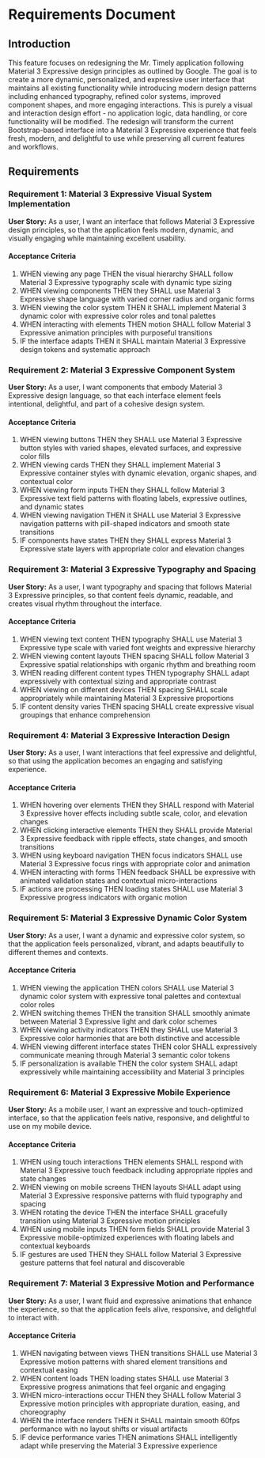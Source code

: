 # Requirements Document

## Introduction

This feature focuses on redesigning the Mr. Timely application following Material 3 Expressive design principles as outlined by Google. The goal is to create a more dynamic, personalized, and expressive user interface that maintains all existing functionality while introducing modern design patterns including enhanced typography, refined color systems, improved component shapes, and more engaging interactions. This is purely a visual and interaction design effort - no application logic, data handling, or core functionality will be modified. The redesign will transform the current Bootstrap-based interface into a Material 3 Expressive experience that feels fresh, modern, and delightful to use while preserving all current features and workflows.

## Requirements

### Requirement 1: Material 3 Expressive Visual System Implementation

**User Story:** As a user, I want an interface that follows Material 3 Expressive design principles, so that the application feels modern, dynamic, and visually engaging while maintaining excellent usability.

#### Acceptance Criteria

1. WHEN viewing any page THEN the visual hierarchy SHALL follow Material 3 Expressive typography scale with dynamic type sizing
2. WHEN viewing components THEN they SHALL use Material 3 Expressive shape language with varied corner radius and organic forms
3. WHEN viewing the color system THEN it SHALL implement Material 3 dynamic color with expressive color roles and tonal palettes
4. WHEN interacting with elements THEN motion SHALL follow Material 3 Expressive animation principles with purposeful transitions
5. IF the interface adapts THEN it SHALL maintain Material 3 Expressive design tokens and systematic approach

### Requirement 2: Material 3 Expressive Component System

**User Story:** As a user, I want components that embody Material 3 Expressive design language, so that each interface element feels intentional, delightful, and part of a cohesive design system.

#### Acceptance Criteria

1. WHEN viewing buttons THEN they SHALL use Material 3 Expressive button styles with varied shapes, elevated surfaces, and expressive color fills
2. WHEN viewing cards THEN they SHALL implement Material 3 Expressive container styles with dynamic elevation, organic shapes, and contextual color
3. WHEN viewing form inputs THEN they SHALL follow Material 3 Expressive text field patterns with floating labels, expressive outlines, and dynamic states
4. WHEN viewing navigation THEN it SHALL use Material 3 Expressive navigation patterns with pill-shaped indicators and smooth state transitions
5. IF components have states THEN they SHALL express Material 3 Expressive state layers with appropriate color and elevation changes

### Requirement 3: Material 3 Expressive Typography and Spacing

**User Story:** As a user, I want typography and spacing that follows Material 3 Expressive principles, so that content feels dynamic, readable, and creates visual rhythm throughout the interface.

#### Acceptance Criteria

1. WHEN viewing text content THEN typography SHALL use Material 3 Expressive type scale with varied font weights and expressive hierarchy
2. WHEN viewing content layouts THEN spacing SHALL follow Material 3 Expressive spatial relationships with organic rhythm and breathing room
3. WHEN reading different content types THEN typography SHALL adapt expressively with contextual sizing and appropriate contrast
4. WHEN viewing on different devices THEN spacing SHALL scale appropriately while maintaining Material 3 Expressive proportions
5. IF content density varies THEN spacing SHALL create expressive visual groupings that enhance comprehension

### Requirement 4: Material 3 Expressive Interaction Design

**User Story:** As a user, I want interactions that feel expressive and delightful, so that using the application becomes an engaging and satisfying experience.

#### Acceptance Criteria

1. WHEN hovering over elements THEN they SHALL respond with Material 3 Expressive hover effects including subtle scale, color, and elevation changes
2. WHEN clicking interactive elements THEN they SHALL provide Material 3 Expressive feedback with ripple effects, state changes, and smooth transitions
3. WHEN using keyboard navigation THEN focus indicators SHALL use Material 3 Expressive focus rings with appropriate color and animation
4. WHEN interacting with forms THEN feedback SHALL be expressive with animated validation states and contextual micro-interactions
5. IF actions are processing THEN loading states SHALL use Material 3 Expressive progress indicators with organic motion

### Requirement 5: Material 3 Expressive Dynamic Color System

**User Story:** As a user, I want a dynamic and expressive color system, so that the application feels personalized, vibrant, and adapts beautifully to different themes and contexts.

#### Acceptance Criteria

1. WHEN viewing the application THEN colors SHALL use Material 3 dynamic color system with expressive tonal palettes and contextual color roles
2. WHEN switching themes THEN the transition SHALL smoothly animate between Material 3 Expressive light and dark color schemes
3. WHEN viewing activity indicators THEN they SHALL use Material 3 Expressive color harmonies that are both distinctive and accessible
4. WHEN viewing different interface states THEN color SHALL expressively communicate meaning through Material 3 semantic color tokens
5. IF personalization is available THEN the color system SHALL adapt expressively while maintaining accessibility and Material 3 principles

### Requirement 6: Material 3 Expressive Mobile Experience

**User Story:** As a mobile user, I want an expressive and touch-optimized interface, so that the application feels native, responsive, and delightful to use on my mobile device.

#### Acceptance Criteria

1. WHEN using touch interactions THEN elements SHALL respond with Material 3 Expressive touch feedback including appropriate ripples and state changes
2. WHEN viewing on mobile screens THEN layouts SHALL adapt using Material 3 Expressive responsive patterns with fluid typography and spacing
3. WHEN rotating the device THEN the interface SHALL gracefully transition using Material 3 Expressive motion principles
4. WHEN using mobile inputs THEN form fields SHALL provide Material 3 Expressive mobile-optimized experiences with floating labels and contextual keyboards
5. IF gestures are used THEN they SHALL follow Material 3 Expressive gesture patterns that feel natural and discoverable

### Requirement 7: Material 3 Expressive Motion and Performance

**User Story:** As a user, I want fluid and expressive animations that enhance the experience, so that the application feels alive, responsive, and delightful to interact with.

#### Acceptance Criteria

1. WHEN navigating between views THEN transitions SHALL use Material 3 Expressive motion patterns with shared element transitions and contextual easing
2. WHEN content loads THEN loading states SHALL use Material 3 Expressive progress animations that feel organic and engaging
3. WHEN micro-interactions occur THEN they SHALL follow Material 3 Expressive motion principles with appropriate duration, easing, and choreography
4. WHEN the interface renders THEN it SHALL maintain smooth 60fps performance with no layout shifts or visual artifacts
5. IF device performance varies THEN animations SHALL intelligently adapt while preserving the Material 3 Expressive experience